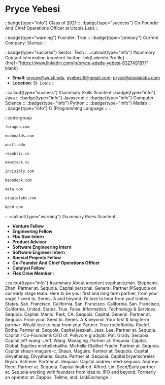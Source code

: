 # Pryce Yebesi
::badge{type="info"}
Class of 2021
::
::badge{type="success"}
Co-Founder And Chief Operations Officer at Utopia Labs
::

::badge{type="warning"}
Founder: True
::
::badge{type="primary"}
Current Company: Startup
::

::badge{type="success"}
Sector: Tech
::
::callout{type="info"}
#summary
Contact Information
#content
:button-link[LinkedIn Profile]{href="https://www.linkedin.com/in/pryce-adade-yebesi-832749187/" blank}
- **Email**: prycey@wustl.edu; pyebesi9@gmail.com; pryce@utopialabs.com
- **Location**: St. Louis
::

::callout{type="success"}
#summary
Skills
#content
::badge{type="info"}
Java
::
::badge{type="info"}
Javascript
::
::badge{type="info"}
Computer Science
::
::badge{type="info"}
Python
::
::badge{type="info"}
Matlab
::
::badge{type="info"}
C (Programming Language
::
::

::code-group
```bash [Foragen Technologies Management]
foragen.com
```
```bash [McDonald's]
mcdonalds.com
```
```bash [Washington University in St. Louis]
wustl.edu
```
```bash [Republic]
republic.co
```
```bash [New Stack Ventures]
newstack.vc
```
```bash [Invisibly]
invisibly.com
```
```bash [On Deck]
beondeck.com
```
```bash [Meta]
meta.com
```
```bash [Utopia Labs]
utopialabs.com
```
```bash [Kleiner Perkins Caufield & Byers]
kpcb.com
```
::
::callout{type="warning"}
#summary
Roles
#content
- **Venture Fellow**
- **Engineering Fellow**
- **Fbu Swe Intern**
- **Product Advisor**
- **Software Engineering Intern**
- **Software Engineer Intern**
- **Special Projects Fellow**
- **Co-Founder And Chief Operations Officer**
- **Catalyst Fellow**
- **Flex Crew Member**
::

::callout{type="info"}
#summary
About
#content
stephaniezhan. Stephanie. Zhan. Partner at. Sequoia. Capital personal. General. Partner @Sequoia on our early stage team. Here to be your first and long term partner, from your angel / seed to. Series. A and beyond. I’d love to hear from you! United. States. San. Francisco, California. San. Francisco. California. San. Francisco, California, United. States. True. False. Information. Technology & Services. Sequoia. Capital. Menlo. Park, CA. Sequoia. Capital. General. Partner at. Sequoia. From your. Seed to. Series. A & beyond. Your first & long term *partner*. Would love to hear from you: Partner. True roelofbotha. Roelof. Botha. Partner at. Sequoia. Capital jesskah. Jess. Lee. Partner at. Sequoia. Capital / Co-Founder & CEO of. Polyvore gradypb. Pat. Grady. Sequoia. Capital jeff-wang- Jeff. Wang. Managing. Partner at. Sequoia. Capital. Global. Equities michellebailhe. Michelle (Bailhe) Fradin. Partner at. Sequoia. Capital shaun-maguire-c. Shaun. Maguire. Partner at. Sequoia. Capital divyahansg. Divyahans. Gupta. Partner at. Sequoia. Capital bryanschreier. Bryan. Schreier. Partner at. Sequoia. Capital andrew-reed-sequoia. Andrew. Reed. Partner at. Sequoia. Capital linalfred. Alfred. Lin. Seed/Early partner at. Sequoia working with founders from idea to. IPO and beyond. Formerly an operator at. Zappos, Tellme, and. LinkExchange
::
